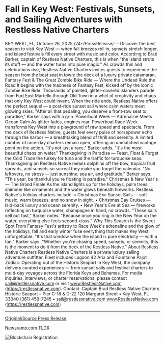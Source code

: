 # Fall in Key West: Festivals, Sunsets, and Sailing Adventures with Restless Native Charters

KEY WEST, FL, October 26, 2025 /24-7PressRelease/ -- Discover the best season to visit Key West — when fall breezes roll in, sunsets stretch longer, and island festivals fill every street with music and color. According to Brad Barker, captain of Restless Native Charters, this is when "the island struts its stuff — and the water turns into pure magic."  As crowds thin and celebrations rise, Restless Native Charters invites guests to experience the season from the best seat in town: the deck of a luxury private catamaran.  Fantasy Fest & The Great Zombie Bike Ride — Where the Undead Rule the Road  It begins with the madness of Fantasy Fest, kicked off by the iconic Zombie Bike Ride. Thousands of painted, glitter-covered islanders parade from Fort East Martello through Old Town in a whirl of creativity and chaos that only Key West could invent.  When the ride ends, Restless Native offers the perfect sequel — a post-ride sunset sail where calm waters meet glowing skies. "After all that pedaling, you deserve a front-row seat to paradise," Barker says with a grin.  Powerboat Week — Adrenaline Meets Ocean Calm  As glitter fades, engines roar. Powerboat Race Week transforms Key West into a playground of raw speed and spectacle. From the deck of Restless Native, guests feel every pulse of horsepower echo through the harbor — a breathtaking blend of thrill and serenity.  A limited number of race-day charters remain open, offering an unmatched vantage point on the action. "It's not just a race," Barker adds. "It's the most beautiful chaos on water."  Thanksgiving in Paradise — Feast, Float & Forget the Cold  Trade the turkey for tuna and the traffic for turquoise seas. Thanksgiving on Restless Native means dolphins off the bow, tropical fruit spreads, and sunsets so surreal they make you forget the calendar.  "No leftovers, no stress — just sunshine, sea air, and gratitude," Barker says. "This year, be thankful you're floating in paradise."  Christmas & New Year's — The Grand Finale  As the island lights up for the holidays, palm trees shimmer like ornaments and the water glows beneath fireworks. Restless Native's holiday charters include: • Christmas Eve Sunset Sails — soft music, warm breezes, and no snow in sight. • Christmas Day Cruises — laid-back luxury and ocean serenity. • New Year's Eve at Sea — fireworks reflecting on turquoise water, champagne in hand, no crowds.  "These sails sell out fast," Barker notes. "Because once you ring in the New Year on the water, everything else feels second-class."  Why This Season Is the Sweet Spot  From Fantasy Fest's artistry to Race Week's adrenaline and the glow of the holidays, fall and early winter fuse everything that makes Key West unforgettable.  "It's that window when the island is pure electricity — with a tan," Barker says. "Whether you're chasing speed, sunsets, or serenity, this is the moment to do it from the deck of the Restless Native."  About Restless Native Charters  Restless Native Charters is a private luxury sailing adventure outfitter. Fleet includes Lagoon 42 Aria and Fountaine Pajot Zodiac. Operating out of the Historic Seaport in Key West, the company delivers curated experiences — from sunset sails and festival charters to multi-day voyages across the Florida Keys and Bahamas.  For media inquiries, interviews, or charter reservations, please contact sail@restlessnative.com or visit www.RestlessNative.com (https://restlessnative.com).  Contact: Captain Brad Restless Native Charters Historic Seaport – Pier C-18 & D-22 120 Margaret Street • Key West, FL 33040 (361) 459-7245 • sail@restlessnative.com www.RestlessNative.com (https://restlessnative.com) 

---

[Original/Source Press Release](https://www.24-7pressrelease.com/press-release/528074/fall-in-key-west-festivals-sunsets-and-sailing-adventures-with-restless-native-charters)
                    

[Newsramp.com TLDR](https://newsramp.com/curated-news/key-west-s-fall-magic-luxury-sails-meet-island-festivals/5a033d21f989202abd07acabaaf6adfb) 

 

 



![Blockchain Registration](https://cdn.newsramp.app/24-7PressRelease/qrcode/2510/26/irisBTxP.webp)
